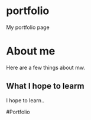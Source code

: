 # portfolio
My portfolio page


# About me
Here are a few things about mw.

## What I hope to learm
I hope to learn..

#Portfolio
